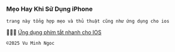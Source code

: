 
### Mẹo Hay Khi Sử Dụng iPhone
`trang này tổng hợp mẹo và thủ thuật cũng như ứng dụng cho ios`


🧑‍🦯🌱 [Ứng dụng phím tắt nhanh cho IOS](https://github.com/vuminhngocpt/App-ho-tro-nguoi-khiem-thi)



    ©️2025 Vu Minh Ngoc
